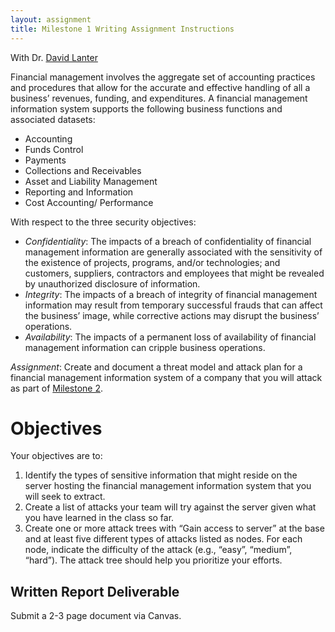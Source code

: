 ```yaml
---
layout: assignment
title: Milestone 1 Writing Assignment Instructions
---
```

With Dr. [David Lanter](https://community.mis.temple.edu/dlanter/)

Financial management involves the aggregate set of accounting practices and procedures that allow for the accurate and effective handling of all a business’ revenues, funding, and expenditures. A financial management information system supports the following business functions and associated datasets:

* Accounting
* Funds Control
* Payments
* Collections and Receivables
* Asset and Liability Management
* Reporting and Information
* Cost Accounting/ Performance

With respect to the three security objectives:

* *Confidentiality*: The impacts of a breach of confidentiality of financial management information are generally associated with the sensitivity of the existence of projects, programs, and/or technologies; and customers, suppliers, contractors and employees that might be revealed by unauthorized disclosure of information. 
* *Integrity*: The impacts of a breach of integrity of financial management information may result from temporary successful frauds that can affect the business’ image, while corrective actions may disrupt the business’ operations. 
* *Availability*: The impacts of a permanent loss of availability of financial management information can cripple business operations.

*Assignment*: Create and document a threat model and attack plan for a financial management information system of a company that you will attack as part of [Milestone 2](/security-assignments/milestone2).  

# Objectives 

Your objectives are to:

1. Identify the types of sensitive information that might reside on the server hosting the financial management information system that you will seek to extract.
2. Create a list of attacks your team will try against the server given what you have learned in the class so far.
3. Create one or more attack trees with “Gain access to server” at the base and at least five different types of attacks listed as nodes. For each node, indicate the difficulty of the attack (e.g., “easy”, “medium”, “hard”). The attack tree should help you prioritize your efforts.

## Written Report Deliverable

Submit a 2-3 page document via Canvas.